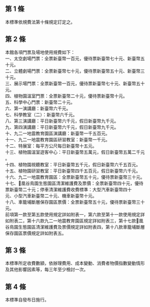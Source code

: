 第 1 條
-------
本標準依規費法第十條規定訂定之。

第 2 條
-------
本館各項門票及場地使用規費如下：  
一、太空劇場門票：全票新臺幣一百元，優待票新臺幣七十元、新臺幣五  
    十元。  
二、立體劇場門票：全票新臺幣七十元，優待票新臺幣五十元、新臺幣三  
    十元。  
三、展示場門票：全票新臺幣一百元，優待票新臺幣七十元、新臺幣五十  
    元。  
四、植物園溫室門票：全票新臺幣二十元，優待票新臺幣十元。  
五、科學中心門票：新臺幣二十元。  
六、第一演講廳：新臺幣六千元。  
七、科學教室（二）：新臺幣六千元。  
八、第三演講廳：平日新臺幣六千元，假日新臺幣九千元。  
九、第四演講廳：平日新臺幣六千元，假日新臺幣九千元。  
十、九二一地震教育園區演講廳：新臺幣一千五百元。  
十一、九二一地震教育園區研習教室：新臺幣一千元。  
十二、特展室：每平方公尺每日新臺幣十五元。  
十三、植物園溫室遊客中心：平日新臺幣五萬元，假日新臺幣五萬二千元  
      。  
十四、植物園視聽教室：平日新臺幣五千元，假日新臺幣六千五百元。  
十五、植物園研習教室：平日新臺幣四千五百元，假日新臺幣六千元。  
十六、九二一地震教育園區：全票新臺幣五十元，優待票新臺幣三十元。  
十七、凰谷鳥園生態園區清潔維護費及票價：全票新臺幣四十元，優待  
      票新臺幣二十元；停車清潔維護費收費標準：大型汽車新臺幣四十  
      元、小型汽車新臺幣二十元、機車新臺幣十元。  
十八、車籠埔斷層保存園區票價：全票新臺幣五十元，優待票新臺幣三十  
      元。  
前項第一款至第五款使用規定詳如附表一，第六款至第十一款使用規定詳  
如附表二，第十六款九二一地震教育園區規定詳如附表三，第十七款凰  
谷鳥園生態園區清潔維護費及票價規定詳如附表四，第十八款車籠埔斷層  
保存園區票價規定詳如附表五。

第 3 條
-------
本標準所定收費數額，依辦理費用、成本變動、消費者物價指數變動情形  
及其他影響因素等，每三年至少檢討一次。

第 4 條
-------
本標準自發布日施行。


